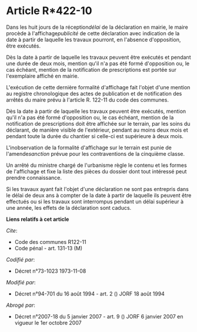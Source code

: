# Article R*422-10

Dans les huit jours de la réception*délai* de la déclaration en mairie, le maire procède à l'affichage*publicité* de cette
déclaration avec indication de la date à partir de laquelle les travaux pourront, en l'absence d'opposition, être exécutés.

Dès la date à partir de laquelle les travaux peuvent être exécutés et pendant une durée de deux mois, mention qu'il n'a pas
été formé d'opposition ou, le cas échéant, mention de la notification de prescriptions est portée sur l'exemplaire affiché en
mairie.

L'exécution de cette dernière formalité d'affichage fait l'objet d'une mention au registre chronologique des actes de
publication et de notification des arrêtés du maire prévu à l'article R. 122-11 du code des communes.

Dès la date à partir de laquelle les travaux peuvent être exécutés, mention qu'il n'a pas été formé d'opposition ou, le cas
échéant, mention de la notification de prescriptions doit être affichée sur le terrain, par les soins du déclarant, de
manière visible de l'extérieur, pendant au moins deux mois et pendant toute la durée du chantier si celle-ci est supérieure à
deux mois.

L'inobservation de la formalité d'affichage sur le terrain est punie de l'amende*sanction* prévue pour les contraventions de
la cinquième classe.

Un arrêté du ministre chargé de l'urbanisme règle le contenu et les formes de l'affichage et fixe la liste des pièces du
dossier dont tout intéressé peut prendre connaissance.

Si les travaux ayant fait l'objet d'une déclaration ne sont pas entrepris dans le délai de deux ans à compter de la date à
partir de laquelle ils peuvent être effectués ou si les travaux sont interrompus pendant un délai supérieur à une année, les
effets de la déclaration sont caducs.

**Liens relatifs à cet article**

_Cite_:

  - Code des communes R122-11
  - Code pénal - art. 131-13 (M)

_Codifié par_:

  - Décret n°73-1023 1973-11-08

_Modifié par_:

  - Décret n°94-701 du 16 août 1994 - art. 2 () JORF 18 août 1994

_Abrogé par_:

  - Décret n°2007-18 du 5 janvier 2007 - art. 9 () JORF 6 janvier 2007 en vigueur le 1er octobre 2007
